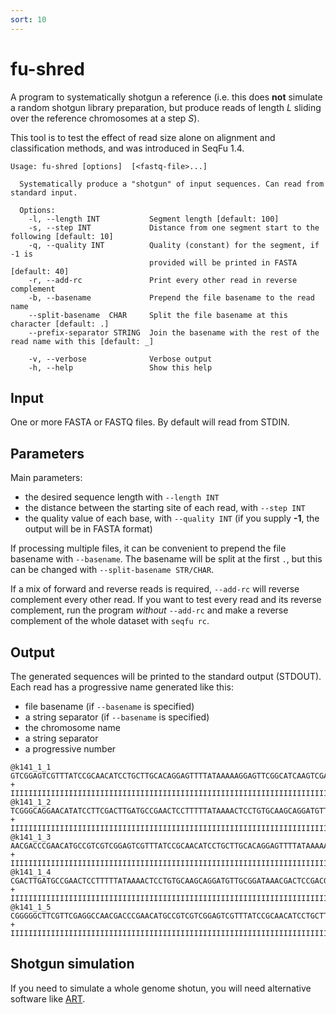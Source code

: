 ```yaml
---
sort: 10
---
```

# fu-shred

A program to systematically shotgun a reference
(i.e. this does **not** simulate
a random shotgun library preparation, but produce
reads of length _L_ sliding
over the reference chromosomes at a step _S_).

This tool is to test the effect of read size alone on
alignment and classification
methods, and was introduced in SeqFu 1.4.

```text
Usage: fu-shred [options]  [<fastq-file>...]

  Systematically produce a "shotgun" of input sequences. Can read from standard input.

  Options:
    -l, --length INT           Segment length [default: 100]
    -s, --step INT             Distance from one segment start to the following [default: 10] 
    -q, --quality INT          Quality (constant) for the segment, if -1 is 
                               provided will be printed in FASTA [default: 40]
    -r, --add-rc               Print every other read in reverse complement
    -b, --basename             Prepend the file basename to the read name
    --split-basename  CHAR     Split the file basename at this character [default: .]
    --prefix-separator STRING  Join the basename with the rest of the read name with this [default: _]

    -v, --verbose              Verbose output
    -h, --help                 Show this help

```

## Input

One or more FASTA or FASTQ files. By default will read from STDIN.

## Parameters

Main parameters:

* the desired sequence length with `--length INT`
* the distance between the starting site of each read, with `--step INT`
* the quality value of each base, with `--quality INT` (if you supply **-1**, the output will be in FASTA format)

If processing multiple files, it can be convenient to prepend the file basename with `--basename`. The basename
will be split at the first `.`, but this can be changed with `--split-basename STR/CHAR`.

If a mix of forward and reverse reads is required, `--add-rc` will reverse complement every other read. If you
want to test every read and its reverse complement, run the program _without_ `--add-rc` and make a reverse 
complement of the whole dataset with `seqfu rc`.

## Output

The generated sequences will be printed to the standard output (STDOUT). Each read has a progressive
name generated like this:

* file basename (if `--basename` is specified)
* a string separator (if `--basename` is specified)
* the chromosome name
* a string separator
* a progressive number

```text
@k141_1_1 
GTCGGAGTCGTTTATCCGCAACATCCTGCTTGCACAGGAGTTTTATAAAAAGGAGTTCGGCATCAAGTCGAAGGATATGTTCCTGCCCGACTGCTTCGGA
+
IIIIIIIIIIIIIIIIIIIIIIIIIIIIIIIIIIIIIIIIIIIIIIIIIIIIIIIIIIIIIIIIIIIIIIIIIIIIIIIIIIIIIIIIIIIIIIIIIIII
@k141_1_2 
TCGGGCAGGAACATATCCTTCGACTTGATGCCGAACTCCTTTTTATAAAACTCCTGTGCAAGCAGGATGTTGCGGATAAACGACTCCGACGACGGCATGT
+
IIIIIIIIIIIIIIIIIIIIIIIIIIIIIIIIIIIIIIIIIIIIIIIIIIIIIIIIIIIIIIIIIIIIIIIIIIIIIIIIIIIIIIIIIIIIIIIIIIII
@k141_1_3 
AACGACCCGAACATGCCGTCGTCGGAGTCGTTTATCCGCAACATCCTGCTTGCACAGGAGTTTTATAAAAAGGAGTTCGGCATCAAGTCGAAGGATATGT
+
IIIIIIIIIIIIIIIIIIIIIIIIIIIIIIIIIIIIIIIIIIIIIIIIIIIIIIIIIIIIIIIIIIIIIIIIIIIIIIIIIIIIIIIIIIIIIIIIIIII
@k141_1_4 
CGACTTGATGCCGAACTCCTTTTTATAAAACTCCTGTGCAAGCAGGATGTTGCGGATAAACGACTCCGACGACGGCATGTTCGGGTCGTTGGCCTCGAAC
+
IIIIIIIIIIIIIIIIIIIIIIIIIIIIIIIIIIIIIIIIIIIIIIIIIIIIIIIIIIIIIIIIIIIIIIIIIIIIIIIIIIIIIIIIIIIIIIIIIIII
@k141_1_5 
CGGGGGCTTCGTTCGAGGCCAACGACCCGAACATGCCGTCGTCGGAGTCGTTTATCCGCAACATCCTGCTTGCACAGGAGTTTTATAAAAAGGAGTTCGG
+
IIIIIIIIIIIIIIIIIIIIIIIIIIIIIIIIIIIIIIIIIIIIIIIIIIIIIIIIIIIIIIIIIIIIIIIIIIIIIIIIIIIIIIIIIIIIIIIIIIII
```

## Shotgun simulation

If you need to simulate a whole genome shotun, you will need alternative software like
[ART](https://www.niehs.nih.gov/research/resources/software/biostatistics/art/index.cfm).
